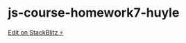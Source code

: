 # js-course-homework7-huyle

[Edit on StackBlitz ⚡️](https://stackblitz.com/edit/js-course-homework7-huyle)